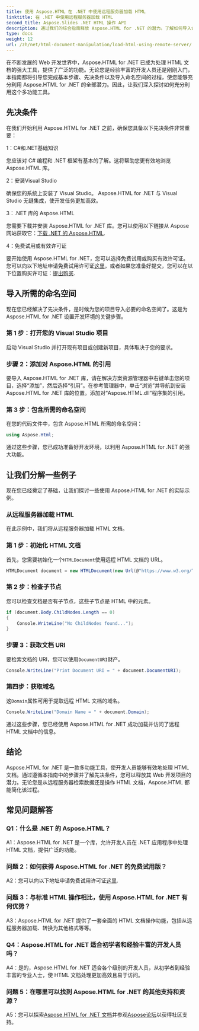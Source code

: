 ```yaml
---
title: 使用 Aspose.HTML 在 .NET 中使用远程服务器加载 HTML
linktitle: 在 .NET 中使用远程服务器加载 HTML
second_title: Aspose.Slides .NET HTML 操作 API
description: 通过我们的综合指南释放 Aspose.HTML for .NET 的潜力。了解如何导入命名空间、访问远程 HTML 文档等。
type: docs
weight: 12
url: /zh/net/html-document-manipulation/load-html-using-remote-server/
---
```


在不断发展的 Web 开发世界中，Aspose.HTML for .NET 已成为处理 HTML 文档的强大工具，提供了广泛的功能。无论您是经验丰富的开发人员还是刚刚入门，本指南都将引导您完成基本步骤、先决条件以及导入命名空间的过程，使您能够充分利用 Aspose.HTML for .NET 的全部潜力。因此，让我们深入探讨如何充分利用这个多功能工具。

## 先决条件

在我们开始利用 Aspose.HTML for .NET 之前，确保您具备以下先决条件非常重要：

1：C#和.NET基础知识

您应该对 C# 编程和 .NET 框架有基本的了解。这将帮助您更有效地浏览 Aspose.HTML 库。

2：安装Visual Studio

确保您的系统上安装了 Visual Studio。 Aspose.HTML for .NET 与 Visual Studio 无缝集成，使开发任务更加高效。

3：.NET 库的 Aspose.HTML

您需要下载并安装 Aspose.HTML for .NET 库。您可以使用以下链接从 Aspose 网站获取它：[下载 .NET 的 Aspose.HTML](https://releases.aspose.com/html/net/).

4：免费试用或有效许可证

要开始使用 Aspose.HTML for .NET，您可以选择免费试用或购买有效许可证。您可以向以下地址申请免费试用许可证[这里](https://releases.aspose.com/)，或者如果您准备好提交，您可以在以下位置购买许可证：[提出购买](https://purchase.aspose.com/buy).

## 导入所需的命名空间

现在您已经解决了先决条件，是时候为您的项目导入必要的命名空间了。这是为 Aspose.HTML for .NET 设置开发环境的关键步骤。

### 第 1 步：打开您的 Visual Studio 项目

启动 Visual Studio 并打开现有项目或创建新项目，具体取决于您的要求。

### 步骤 2：添加对 Aspose.HTML 的引用

要导入 Aspose.HTML for .NET 库，请在解决方案资源管理器中右键单击您的项目，选择“添加”，然后选择“引用”。在参考管理器中，单击“浏览”并导航到安装 Aspose.HTML for .NET 库的位置。添加对“Aspose.HTML.dll”程序集的引用。

### 第 3 步：包含所需的命名空间

在您的代码文件中，包含 Aspose.HTML 所需的命名空间：

```csharp
using Aspose.Html;
```

通过这些步骤，您已成功准备好开发环境，以利用 Aspose.HTML for .NET 的强大功能。

## 让我们分解一些例子

现在您已经奠定了基础，让我们探讨一些使用 Aspose.HTML for .NET 的实际示例。

### 从远程服务器加载 HTML

在此示例中，我们将从远程服务器加载 HTML 文档。

### 第 1 步：初始化 HTML 文档

首先，您需要初始化一个`HTMLDocument`使用远程 HTML 文档的 URL。

```csharp
HTMLDocument document = new HTMLDocument(new Url(@"https://www.w3.org/TR/html5/"));
```

### 第 2 步：检查子节点

您可以检查文档是否有子节点，这些子节点是 HTML 中的元素。

```csharp
if (document.Body.ChildNodes.Length == 0)
{
    Console.WriteLine("No ChildNodes found...");
}
```

### 步骤 3：获取文档 URI

要检索文档的 URI，您可以使用`DocumentURI`财产。

```csharp
Console.WriteLine("Print Document URI = " + document.DocumentURI);
```

### 第四步：获取域名

这`Domain`属性可用于提取远程 HTML 文档的域名。

```csharp
Console.WriteLine("Domain Name = " + document.Domain);
```

通过这些步骤，您已经使用 Aspose.HTML for .NET 成功加载并访问了远程 HTML 文档中的信息。

## 结论

Aspose.HTML for .NET 是一款多功能工具，使开发人员能够有效地处理 HTML 文档。通过遵循本指南中的步骤并了解先决条件，您可以释放其 Web 开发项目的潜力。无论您是从远程服务器检索数据还是操作 HTML 文档，Aspose.HTML 都能简化该过程。

## 常见问题解答

### Q1：什么是 .NET 的 Aspose.HTML？

A1：Aspose.HTML for .NET 是一个库，允许开发人员在 .NET 应用程序中处理 HTML 文档，提供广泛的功能。

### 问题 2：如何获得 Aspose.HTML for .NET 的免费试用版？

 A2：您可以向以下地址申请免费试用许可证[这里](https://releases.aspose.com/).

### 问题 3：与标准 HTML 操作相比，使用 Aspose.HTML for .NET 有何优势？

A3：Aspose.HTML for .NET 提供了一套全面的 HTML 文档操作功能，包括从远程服务器加载、转换为其他格式等等。

### Q4：Aspose.HTML for .NET 适合初学者和经验丰富的开发人员吗？

A4：是的，Aspose.HTML for .NET 适合各个级别的开发人员，从初学者到经验丰富的专业人士，使 HTML 文档处理更加高效且易于访问。

### 问题 5：在哪里可以找到 Aspose.HTML for .NET 的其他支持和资源？

 A5：您可以探索[Aspose.HTML for .NET 文档](https://reference.aspose.com/html/net/)并参观[Aspose论坛](https://forum.aspose.com/)以获得社区支持。